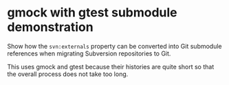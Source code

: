 gmock with gtest submodule demonstration
========================================

Show how the `svn:externals` property can be converted into Git
submodule references when migrating Subversion repositories to Git.

This uses gmock and gtest because their histories are quite short so
that the overall process does not take too long.
